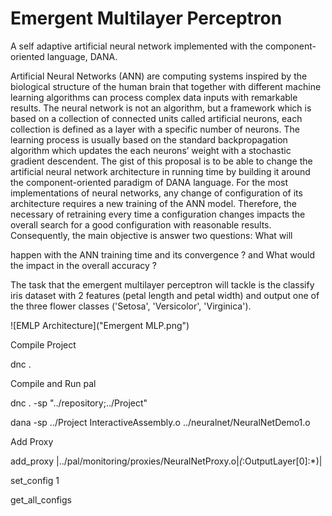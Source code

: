 # Emergent Multilayer Perceptron
A self adaptive artificial neural network implemented with the component-oriented language, DANA.

Artificial Neural Networks  (ANN) are computing systems inspired by the biological structure of the human brain that together with different machine learning algorithms can process complex data inputs with remarkable results. The neural network is not an algorithm, but a framework which is based on a collection of connected units called artificial neurons, each collection is defined as a layer with a specific number of neurons. The learning process is usually based on the standard backpropagation algorithm which updates the each neurons’ weight with a stochastic gradient descendent. The gist of this proposal is to be able to change the artificial neural network architecture in running time by building it around the component-oriented paradigm of DANA language. For the most implementations of neural networks, any change of configuration of its architecture requires a new training of the ANN model. Therefore, the necessary of retraining every time a configuration changes impacts the overall search for a good configuration with reasonable results. Consequently, the main objective is answer two questions: What will

happen with the ANN training time and its convergence ? and What would the impact in the overall accuracy ?

The task that the emergent multilayer perceptron will tackle is the classify iris dataset with 2 features (petal length and petal width) and output one of the three flower classes ('Setosa', 'Versicolor', 'Virginica').

![EMLP Architecture]("Emergent MLP.png")

Compile Project

dnc .

Compile and Run pal

dnc . -sp "../repository;../Project"

dana -sp ../Project InteractiveAssembly.o ../neuralnet/NeuralNetDemo1.o

Add Proxy

add_proxy |../pal/monitoring/proxies/NeuralNetProxy.o|*(*:OutputLayer[0]:*)|

set_config 1

get_all_configs

